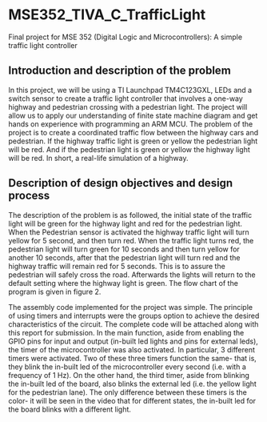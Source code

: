 # MSE352_TIVA_C_TrafficLight
Final project for MSE 352 (Digital Logic and Microcontrollers): A simple traffic light controller



## Introduction and description of the problem
In this project, we will be using a TI Launchpad TM4C123GXL, LEDs and a switch sensor to create a traffic light controller that involves a one-way highway and pedestrian crossing with a pedestrian light. The project will allow us to apply our understanding of finite state machine diagram and get hands on experience with programming an ARM MCU. The problem of the project is to create a coordinated traffic flow between the highway cars and pedestrian. If the highway traffic light is green or yellow the pedestrian light will be red. And if the pedestrian light is green or yellow the highway light will be red. In short, a real-life simulation of a highway. 


## Description of design objectives and design process
The description of the problem is as followed, the initial state of the traffic light will be green for the highway light and red for the pedestrian light. When the Pedestrian sensor is activated the highway traffic light will turn yellow for 5 second, and then turn red. When the traffic light turns red, the pedestrian light will turn green for 10 seconds and then turn yellow for another 10 seconds, after that the pedestrian light will turn red and the highway traffic will remain red for 5 seconds. This is to assure the pedestrian will safely cross the road. Afterwards the lights will return to the default setting where the highway light is green. The flow chart of the program is given in figure 2.


The assembly code implemented for the project was simple. The principle of using timers and interrupts were the groups option to achieve the desired characteristics of the circuit. The complete code will be attached along with this report for submission. In the main function, aside from enabling the GPIO pins for input and output (in-built led lights and pins for external leds), the timer of the microcontroller was also activated. In particular, 3 different timers were activated. Two of these three timers function the same- that is, they blink the in-built led of the microcontroller every second (i.e. with a frequency of 1 Hz). On the other hand, the third timer, aside from blinking the in-built led of the board, also blinks the external led (i.e. the yellow light for the pedestrian lane). The only difference between these timers is the color- it will be seen in the video that for different states, the in-built led for the board blinks with a different light. 
